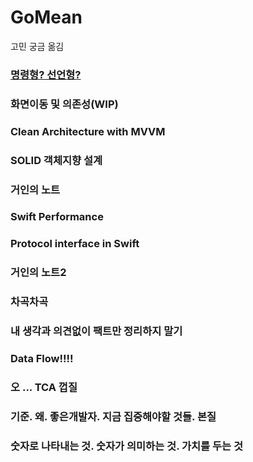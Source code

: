 # GoMean
고민 궁금 옮김

### [명령형? 선언형?](명령형선언형.md)

### 화면이동 및 의존성(WIP)

### Clean Architecture with MVVM

### SOLID 객체지향 설계

### 거인의 노트

### Swift Performance

### Protocol interface in Swift

### 거인의 노트2

### 차곡차곡

### 내 생각과 의견없이 팩트만 정리하지 말기

### Data Flow!!!!

### 오 ... TCA 껍질

### 기준. 왜. 좋은개발자. 지금 집중해야할 것들. 본질

### 숫자로 나타내는 것. 숫자가 의미하는 것. 가치를 두는 것
